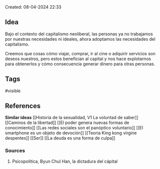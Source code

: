 Created: 08-04-2024 22:33

## <span class="pink"> **Idea** </span>
Bajo el contexto del capitalismo neoliberal, las personas ya no trabajamos por nuestras necesidades ni ideales, ahora adoptamos las necesidades del capitalismo.

Creemos que cosas cómo viajar, comprar, ir al cine o adquirir servicios son deseos nuestros, pero estos benefician al capital y nos hace explotarnos para obtenerlos y cómo consecuencia generar dinero para otras personas.

## <span class="orange"> **Tags**</span>
<span class="tag"> #visible</span> 

## <span class="green"> **References**</span>
<span class="blue"> **Similar ideas** </span>
[[Historia de la sexualidad, V1 La voluntad de saber]]
[[Caminos de la libertad]]
[[El poder genera nuevas formas de conocimiento]]
[[Las redes sociales son el panóptico voluntario]]
[[El smartphone es un objeto de devoción]]
[[Teoria King kong virgine despentes]]
[[Ser]]
[[La deuda es una forma de culpa]]
### <span class="purple"> **Sources**</span>
1. Psicopolítica, Byun Chul Han, la dictadura del cápital